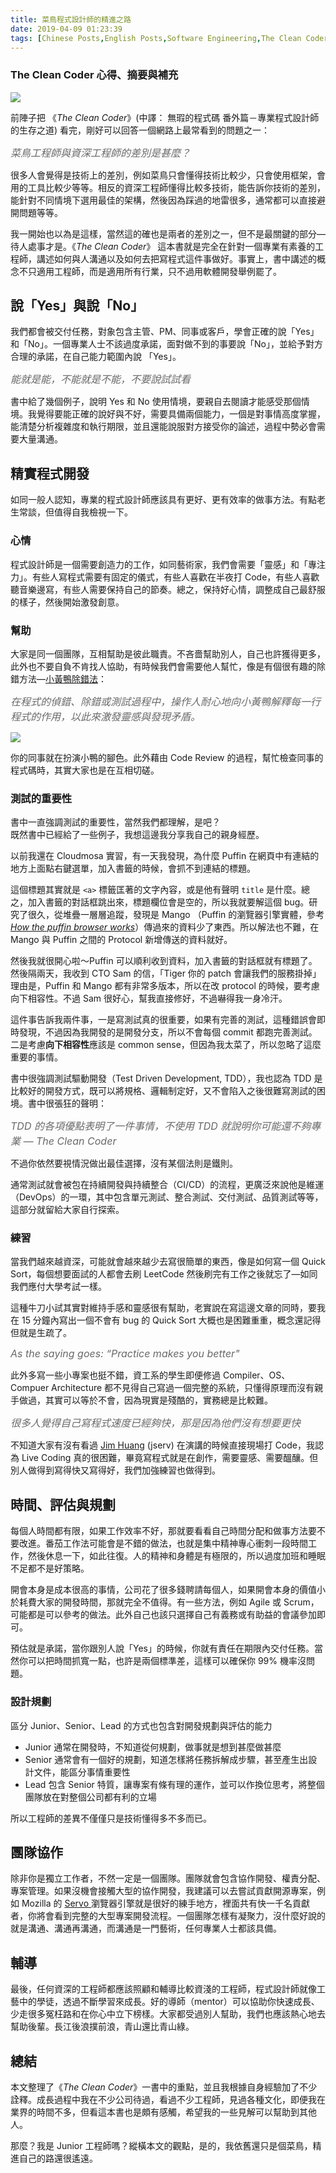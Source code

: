 ```yaml
---
title: 菜鳥程式設計師的精進之路
date: 2019-04-09 01:23:39
tags: [Chinese Posts,English Posts,Software Engineering,The Clean Coder,Programming,Growing Up,Chinese,軟體工程,軟體工程師]
---
```


### The Clean Coder 心得、摘要與補充

<img class="dz t u gn ak" src="https://miro.medium.com/max/4122/0*Pvn4y7pOrW5BB_Yc.JPG" role="presentation"><br/>

前陣子把 《<em class="hr">The Clean Coder</em>》(中譯： 無瑕的程式碼 番外篇－專業程式設計師的生存之道) 看完，剛好可以回答一個網路上最常看到的問題之一：

<span style="font-size: 16px; color: #696969; font-style:italic">菜鳥工程師與資深工程師的差別是甚麼？</span>

<!-- more --> 

很多人會覺得是技術上的差別，例如菜鳥只會懂得技術比較少，只會使用框架，會用的工具比較少等等。相反的資深工程師懂得比較多技術，能告訴你技術的差別，能針對不同情境下選用最佳的架構，然後因為踩過的地雷很多，通常都可以直接避開問題等等。

我一開始也以為是這樣，當然這的確也是兩者的差別之一，但不是最關鍵的部分—待人處事才是。《<em class="hr">The Clean Coder</em>》 這本書就是完全在針對一個專業有素養的工程師，講述如何與人溝通以及如何去把寫程式這件事做好。事實上，書中講述的概念不只適用工程師，而是適用所有行業，只不過用軟體開發舉例罷了。

## 說「Yes」與說「No」

我們都會被交付任務，對象包含主管、PM、同事或客戶，學會正確的說「Yes」和「No」。一個專業人士不該過度承諾，面對做不到的事要說「No」，並給予對方合理的承諾，在自己能力範圍內說 「Yes」。

<span style="font-size: 16px; color: #696969; font-style:italic">能就是能，不能就是不能，不要說試試看</span>

書中給了幾個例子，說明 Yes 和 No 使用情境，要親自去閱讀才能感受那個情境。我覺得要能正確的說好與不好，需要具備兩個能力，一個是對事情高度掌握，能清楚分析複雜度和執行期限，並且還能說服對方接受你的論述，過程中勢必會需要大量溝通。

## 精實程式開發

如同一般人認知，專業的程式設計師應該具有更好、更有效率的做事方法。有點老生常談，但值得自我檢視一下。

### 心情

程式設計師是一個需要創造力的工作，如同藝術家，我們會需要「靈感」和「專注力」。有些人寫程式需要有固定的儀式，有些人喜歡在半夜打 Code，有些人喜歡聽音樂邊寫，有些人需要保持自己的節奏。總之，保持好心情，調整成自己最舒服的樣子，然後開始激發創意。

### 幫助

大家是同一個團隊，互相幫助是彼此職責。不吝嗇幫助別人，自己也許獲得更多，此外也不要自負不肯找人協助，有時候我們會需要他人幫忙，像是有個很有趣的除錯方法—<a href="https://zh.wikipedia.org/wiki/%E5%B0%8F%E9%BB%84%E9%B8%AD%E8%B0%83%E8%AF%95%E6%B3%95" class="dj by jn jo jp jq" target="_blank" rel="noopener nofollow">小黃鴨除錯法</a>：

<span style="font-size: 16px; color: #696969; font-style:italic">在程式的偵錯、除錯或測試過程中，操作人耐心地向小黃鴨解釋每一行程式的作用，以此來激發靈感與發現矛盾。</span>

<img class="dz t u gn ak" src="https://miro.medium.com/max/1528/0*tFvBXruadSGl0FjN.jpg" role="presentation"><br/>

你的同事就在扮演小鴨的腳色。此外藉由 Code Review 的過程，幫忙檢查同事的程式碼時，其實大家也是在互相切磋。

### 測試的重要性

書中一直強調測試的重要性，當然我們都理解，是吧？<br>既然書中已經給了一些例子，我想這邊我分享我自己的親身經歷。

以前我還在 Cloudmosa 實習，有一天我發現，為什麼 Puffin 在網頁中有連結的地方上面點右鍵選單，加入書籤的時候，會抓不到連結的標題。

這個標題其實就是 <code class="gs kb kc kd ke b">&lt;a&gt;</code> 標籤匡著的文字內容，或是他有聲明 <code class="gs kb kc kd ke b">title</code> 是什麼。總之，加入書籤的對話框跳出來，標題欄位會是空的，所以我就要解這個 bug。研究了很久，從堆疊一層層追蹤，發現是 Mango （Puffin 的瀏覽器引擎實體，參考 <a class="dj by jn jo jp jq" target="_blank" rel="noopener" href="/coding-neutrino-blog/440c91cece8f"><em class="hr">How the puffin browser works</em></a>）傳過來的資料少了東西。所以解法也不難，在 Mango 與 Puffin 之間的 Protocol 新增傳送的資料就好。

然後我就很開心啦～Puffin 可以順利收到資料，加入書籤的對話框就有標題了。然後隔兩天，我收到 CTO Sam 的信，「Tiger 你的 patch 會讓我們的服務掛掉」理由是，Puffin 和 Mango 都有非常多版本，所以在改 protocol 的時候，要考慮向下相容性。不過 Sam 很好心，幫我直接修好，不過嚇得我一身冷汗。

這件事告訴我兩件事，一是寫測試真的很重要，如果有完善的測試，這種錯誤會即時發現，不過因為我開發的是開發分支，所以不會每個 commit 都跑完善測試。二是考慮<strong class="hf kf">向下相容性</strong>應該是 common sense，但因為我太菜了，所以忽略了這麼重要的事情。

書中很強調測試驅動開發（Test Driven Development, TDD），我也認為 TDD 是比較好的開發方式，既可以將規格、邏輯制定好，又不會陷入之後很難寫測試的困境。書中很張狂的聲明：

<span style="font-size: 16px; color: #696969; font-style:italic">TDD 的各項優點表明了一件事情，不使用 TDD 就說明你可能還不夠專業 — The Clean Coder</span>

不過你依然要視情況做出最佳選擇，沒有某個法則是鐵則。

通常測試就會被包在持續開發與持續整合（CI/CD）的流程，更廣泛來說他是維運（DevOps）的一環，其中包含單元測試、整合測試、交付測試、品質測試等等，這部分就留給大家自行探索。

### 練習

當我們越來越資深，可能就會越來越少去寫很簡單的東西，像是如何寫一個 Quick Sort，每個想要面試的人都會去刷 LeetCode 然後刷完有工作之後就忘了—如同我們應付大學考試一樣。

這種牛刀小試其實對維持手感和靈感很有幫助，老實說在寫這邊文章的同時，要我在 15 分鐘內寫出一個不會有 bug 的 Quick Sort 大概也是困難重重，概念還記得但就是生疏了。

<span style="font-size: 16px; color: #696969; font-style:italic">As the saying goes: “Practice makes you better"</span>

此外多寫一些小專案也挺不錯，資工系的學生即便修過 Compiler、OS、Compuer Architecture 都不見得自己寫過一個完整的系統，只懂得原理而沒有親手做過，其實可以等於不會，因為現實是殘酷的，實務總是比較難。

<span style="font-size: 16px; color: #696969; font-style:italic">很多人覺得自己寫程式速度已經夠快，那是因為他們沒有想要更快</span>

不知道大家有沒有看過 <a href="https://medium.com/u/5879ccb41e31?source=post_page-----5b55f279630c----------------------" class="kg az by" target="_blank" rel="noopener">Jim Huang</a> (jserv) 在演講的時候直接現場打 Code，我認為 Live Coding 真的很困難，畢竟寫程式就是在創作，需要靈感、需要醞釀。但別人做得到寫得快又寫得好，我們加強練習也做得到。

## 時間、評估與規劃

每個人時間都有限，如果工作效率不好，那就要看看自己時間分配和做事方法要不要改進。番茄工作法可能會是不錯的做法，也就是集中精神專心衝刺一段時間工作，然後休息一下，如此往復。人的精神和身體是有極限的，所以過度加班和睡眠不足都不是好策略。

開會本身是成本很高的事情，公司花了很多錢聘請每個人，如果開會本身的價值小於耗費大家的開發時間，那就完全不值得。有一些方法，例如 Agile 或 Scrum，可能都是可以參考的做法。此外自己也該只選擇自己有義務或有助益的會議參加即可。

預估就是承諾，當你跟別人說「Yes」的時候，你就有責任在期限內交付任務。當然你可以把時間抓寬一點，也許是兩個標準差，這樣可以確保你 99% 機率沒問題。

### 設計規劃

區分 Junior、Senior、Lead 的方式也包含對開發規劃與評估的能力

<ul>
<li id="2e3e" class="hd he em at hf b hg hh hi hj hk hl hm hn ho hp hq kh ki kj">Junior 通常在開發時，不知道從何規劃，做事就是想到甚麼做甚麼</li><li id="25dd" class="hd he em at hf b hg kk hi kl hk km hm kn ho ko hq kh ki kj">Senior 通常會有一個好的規劃，知道怎樣將任務拆解成步驟，甚至產生出設計文件，能區分事情重要性</li><li id="bcb8" class="hd he em at hf b hg kk hi kl hk km hm kn ho ko hq kh ki kj">Lead 包含 Senior 特質，讓專案有條有理的運作，並可以作換位思考，將整個團隊放在對整個公司都有利的立場</li>
</ul>

所以工程師的差異不僅僅只是技術懂得多不多而已。

## 團隊協作

除非你是獨立工作者，不然一定是一個團隊。團隊就會包含協作開發、權責分配、專案管理。如果沒機會接觸大型的協作開發，我建議可以去嘗試貢獻開源專案，例如 Mozilla 的 <a href="https://github.com/servo/servo" class="dj by jn jo jp jq" target="_blank" rel="noopener nofollow">Servo </a>瀏覽器引擎就是很好的練手地方，裡面共有快一千名貢獻者，你將會看到完整的大型專案開發流程。一個團隊怎樣有凝聚力，沒什麼好說的就是溝通、溝通再溝通，而溝通是一門藝術，任何專業人士都該具備。

## 輔導

最後，任何資深的工程師都應該照顧和輔導比較資淺的工程師，程式設計師就像工藝中的學徒，透過不斷學習來成長。好的導師（mentor）可以協助你快速成長、少走很多冤枉路和在你心中立下榜樣。大家都受過別人幫助，我們也應該熱心地去幫助後輩。長江後浪撲前浪，青山還比青山綠。

## 總結

本文整理了《<em class="hr">The Clean Coder</em>》一書中的重點，並且我根據自身經驗加了不少詮釋。成長過程中我在不少公司待過，看過不少工程師，見過各種文化，即便我在業界的時間不多，但看這本書也是頗有感觸，希望我的一些見解可以幫助到其他人。

那麼？我是 Junior 工程師嗎？縱橫本文的觀點，是的，我依舊還只是個菜鳥，精進自己的路還很遙遠。

